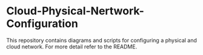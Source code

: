 # Cloud-Physical-Nertwork-Configuration
This repository contains diagrams and scripts for configuring a physical and cloud network. For more detail refer to the README.
